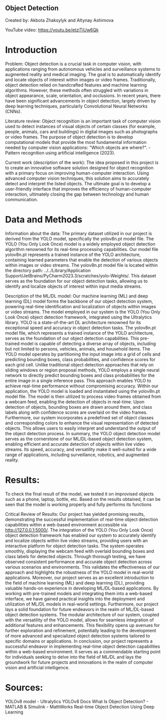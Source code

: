## Object Detection 
Created by: Akbota Zhaksylyk and Altynay Ashimova

YouTube video: https://youtu.be/etziTiUw6Qk

# Introduction
Problem:
  Object detection is a crucial task in computer vision, with applications ranging from autonomous vehicles and surveillance systems to augmented reality and medical imaging. The goal is to automatically identify and locate objects of interest within images or video frames.
Traditionally, object detection relied on handcrafted features and machine learning algorithms. However, these methods often struggled with variations in object appearance, scale, orientation, and occlusions.
In recent years, there have been significant advancements in object detection, largely driven by deep learning techniques, particularly Convolutional Neural Networks (CNNs).

Literature review:
  Object recognition is an important task of computer vision used to detect instances of visual objects of certain classes (for example, people, animals, cars and buildings) in digital images such as photographs or video frames. The purpose of object detection is to develop computational models that provide the most fundamental information needed by computer vision applications: "Which objects are where?". - Pattern recognition using artificial intelligence (2023). 

Current work (description of the work):
  The idea proposed in this project is to create an innovative software solution designed for object recognition with a primary focus on improving human-computer interaction. Using advanced computer vision techniques, this solution aims to accurately detect and interpret the listed objects. The ultimate goal is to develop a user-friendly interface that improves the efficiency of human-computer interaction, ultimately closing the gap between technology and human communication.

# Data and Methods
Information about the data:
  The primary dataset utilized in our project is derived from the YOLO model, specifically the yolov8n.pt model file. The YOLO (You Only Look Once) model is a widely employed object detection algorithm renowned for its real-time processing capabilities. Our model file yolov8n.pt represents a trained instance of the YOLO architecture, containing learned parameters that enable the detection of various objects within images or video streams.
The yolov8n.pt model file is located within the directory path: ../../Library/Application Support/JetBrains/PyCharm2023.3/scratches/yolo-Weights/. This dataset serves as the foundation for our object detection tasks, allowing us to identify and localize objects of interest within input media streams.

Description of the ML/DL model:
  Our machine learning (ML) and deep learning (DL) model forms the backbone of our object detection system, powering real-time identification and localization of objects within images or video streams. The model employed in our system is the YOLO (You Only Look Once) object detection framework, integrated using the Ultralytics library.
YOLO is a state-of-the-art DL architecture renowned for its exceptional speed and accuracy in object detection tasks. The yolov8n.pt model file, which represents a trained instance of the YOLO architecture, serves as the foundation of our object detection capabilities. This pre-trained model is capable of detecting a diverse array of objects, including but not limited to persons, vehicles, animals, and household items.
The YOLO model operates by partitioning the input image into a grid of cells and predicting bounding boxes, class probabilities, and confidence scores for each grid cell. Unlike traditional object detection approaches that rely on sliding windows or region proposal methods, YOLO employs a single neural network to directly predict bounding boxes and class probabilities for the entire image in a single inference pass. This approach enables YOLO to achieve real-time performance without compromising accuracy.
Within our application, the YOLO model is loaded and instantiated using the yolov8n.pt model file. The model is then utilized to process video frames obtained from a webcam feed, enabling the detection of objects in real-time. Upon detection of objects, bounding boxes are drawn around them, and class labels along with confidence scores are overlaid on the video frames.
Furthermore, our system incorporates a predefined set of object classes and corresponding colors to enhance the visual representation of detected objects. This allows users to easily interpret and understand the output of the object detection process.
In summary, the YOLO object detection model serves as the cornerstone of our ML/DL-based object detection system, enabling efficient and accurate detection of objects within live video streams. Its speed, accuracy, and versatility make it well-suited for a wide range of applications, including surveillance, robotics, and augmented reality.

# Results:
  To check the final result of the model, we tested it on improvised objects such as a phone, laptop, bottle, etc. Based on the results obtained, it can be seen that the model is working properly and fully performs its functions

Critical Review of Results:
  Our project has yielded promising results, demonstrating the successful implementation of real-time object detection capabilities within a web-based environment accessible via http://127.0.0.1:5000/. The integration of the YOLO (You Only Look Once) object detection framework has enabled our system to accurately identify and localize objects within live video streams, providing users with an interactive platform for object detection tasks.
The system operates smoothly, displaying the webcam feed with overlaid bounding boxes and class labels for detected objects. Through thorough testing, we have observed consistent performance and accurate object detection across various scenarios and environments. This validates the effectiveness of our approach and highlights the robustness of the YOLO model in real-world applications.
Moreover, our project serves as an excellent introduction to the field of machine learning (ML) and deep learning (DL), providing valuable hands-on experience in developing ML/DL-based applications. By working with pre-trained models and integrating them into a web-based interface, we have gained practical insights into the deployment and utilization of ML/DL models in real-world settings.
Furthermore, our project lays a solid foundation for future endeavors in the realm of ML/DL-based object detection systems. The modular architecture of our system, coupled with the versatility of the YOLO model, allows for seamless integration of additional features and enhancements. This flexibility opens up avenues for further exploration and refinement, potentially leading to the development of more advanced and specialized object detection systems tailored to specific domains or applications.
In conclusion, our project represents a successful endeavor in implementing real-time object detection capabilities within a web-based environment. It serves as a commendable starting point for individuals seeking to delve into the field of ML/DL and lays the groundwork for future projects and innovations in the realm of computer vision and artificial intelligence.

# Sources:
YOLOv8
model - Ultralytics YOLOv8 Docs
What Is Object Detection? - MATLAB & Simulink - MathWorks
Real-time Object Detection Using Deep Learning


